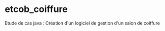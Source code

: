 etcob_coiffure
==============

Etude de cas java : Création d'un logiciel de gestion d'un salon de coiffure